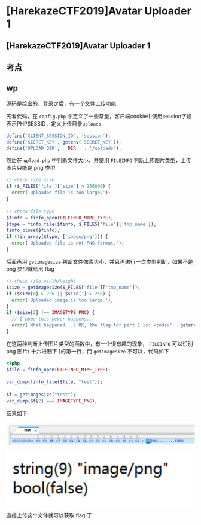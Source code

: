 # \[HarekazeCTF2019]Avatar Uploader 1

## \[HarekazeCTF2019]Avatar Uploader 1

## 考点



## wp

源码是给出的，登录之后，有一个文件上传功能

先看代码，在 `config.php` 中定义了一些常量，客户端cookie中使用session字段表示PHPSESSID，定义上传目录`uploads`

```php
define('CLIENT_SESSION_ID', 'session');
define('SECRET_KEY', getenv('SECRET_KEY'));
define('UPLOAD_DIR', __DIR__ . '/uploads');
```

然后在 `upload.php` 中判断文件大小，并使用 `FILEINFO` 判断上传图片类型，上传图片只能是 png 类型

```php
// check file size
if ($_FILES['file']['size'] > 256000) {
  error('Uploaded file is too large.');
}

// check file type
$finfo = finfo_open(FILEINFO_MIME_TYPE);
$type = finfo_file($finfo, $_FILES['file']['tmp_name']);
finfo_close($finfo);
if (!in_array($type, ['image/png'])) {
  error('Uploaded file is not PNG format.');
}
```

后面再用 `getimagesize` 判断文件像素大小，并且再进行一次类型判断，如果不是 png 类型就给出 flag

```php
// check file width/height
$size = getimagesize($_FILES['file']['tmp_name']);
if ($size[0] > 256 || $size[1] > 256) {
  error('Uploaded image is too large.');
}
if ($size[2] !== IMAGETYPE_PNG) {
  // I hope this never happens...
  error('What happened...? OK, the flag for part 1 is: <code>' . getenv('FLAG1') . '</code>');
}
```

在这两种判断上传图片类型的函数中，有一个很有趣的现象， `FILEINFO` 可以识别 png 图片( 十六进制下 )的第一行，而 `getimagesize` 不可以，代码如下

```php
<?php
$file = finfo_open(FILEINFO_MIME_TYPE);
  
var_dump(finfo_file($file, "test"));
  
$f = getimagesize("test"); 
var_dump($f[2] === IMAGETYPE_PNG);

```

结果如下

![](<../.gitbook/assets/image (10) (1) (1).png>)

![](<../.gitbook/assets/image (21) (1).png>)

直接上传这个文件就可以获取 flag 了
